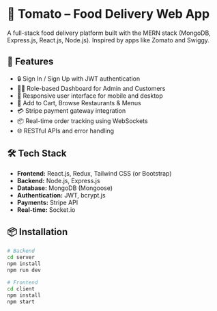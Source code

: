 # 🍅 Tomato – Food Delivery Web App

A full-stack food delivery platform built with the MERN stack (MongoDB, Express.js, React.js, Node.js). Inspired by apps like Zomato and Swiggy.

## 🚀 Features

- 🔒 Sign In / Sign Up with JWT authentication
- 🧑‍💼 Role-based Dashboard for Admin and Customers
- 📱 Responsive user interface for mobile and desktop
- 🛒 Add to Cart, Browse Restaurants & Menus
- 💳 Stripe payment gateway integration
- 📦 Real-time order tracking using WebSockets
- 🌐 RESTful APIs and error handling

## 🛠 Tech Stack

- **Frontend:** React.js, Redux, Tailwind CSS (or Bootstrap)
- **Backend:** Node.js, Express.js
- **Database:** MongoDB (Mongoose)
- **Authentication:** JWT, bcrypt.js
- **Payments:** Stripe API
- **Real-time:** Socket.io

## 📦 Installation

```bash
# Backend
cd server
npm install
npm run dev

# Frontend
cd client
npm install
npm start
